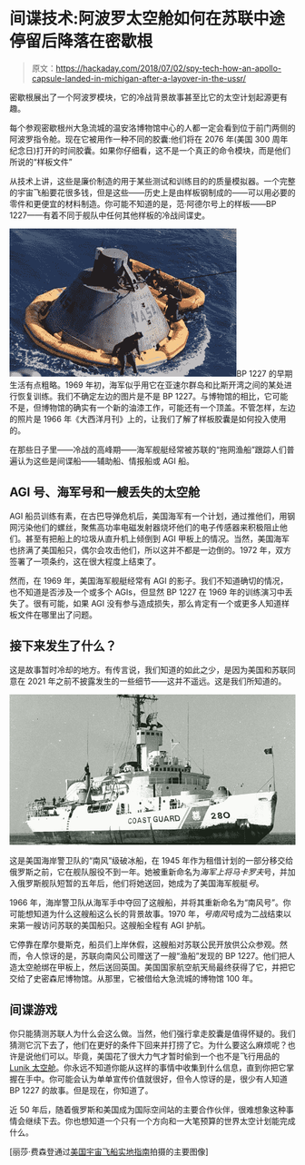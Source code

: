 # 间谍技术:阿波罗太空舱如何在苏联中途停留后降落在密歇根

> 原文：<https://hackaday.com/2018/07/02/spy-tech-how-an-apollo-capsule-landed-in-michigan-after-a-layover-in-the-ussr/>

密歇根展出了一个阿波罗模块，它的冷战背景故事甚至比它的太空计划起源更有趣。

每个参观密歇根州大急流城的温安洛博物馆中心的人都一定会看到位于前门两侧的阿波罗指令舱。现在它被用作一种不同的胶囊:他们将在 2076 年(美国 300 周年纪念日)打开的时间胶囊。如果你仔细看，这不是一个真正的命令模块，而是他们所说的“样板文件”

从技术上讲，这些是廉价制造的用于某些测试和训练目的的质量模拟器。一个完整的宇宙飞船要花很多钱，但是这些——历史上是由样板钢制成的——可以用必要的零件和更便宜的材料制造。你可能不知道的是，范·阿德尔号上的样板——BP 1227——有着不同于舰队中任何其他样板的冷战间谍史。

[![](img/25fef02bc6b4a9a7ddff23e38c60dd0b.png)](https://hackaday.com/wp-content/uploads/2018/06/s66-22690_orig.jpg)BP 1227 的早期生活有点粗略。1969 年初，海军似乎用它在亚速尔群岛和比斯开湾之间的某处进行恢复训练。我们不确定左边的图片是不是 BP 1227。与博物馆的相比，它可能不是，但博物馆的确实有一个新的油漆工作，可能还有一个顶盖。不管怎样，左边的照片是 1966 年《大西洋月刊》上的，让我们了解了样板胶囊是如何投入使用的。

在那些日子里——冷战的高峰期——海军舰艇经常被苏联的“拖网渔船”跟踪人们普遍认为这些是间谍船——辅助船、情报船或 AGI 船。

## AGI 号、海军号和一艘丢失的太空舱

AGI 船员训练有素，在古巴导弹危机后，美国海军有一个计划，通过推他们，用钢网污染他们的螺丝，聚焦高功率电磁发射器烧坏他们的电子传感器来积极阻止他们。甚至有把船上的垃圾从直升机上倾倒到 AGI 甲板上的情况。当然，美国海军也挤满了美国船只，偶尔会攻击他们，所以这并不都是一边倒的。1972 年，双方签署了一项条约，这在很大程度上结束了。

然而，在 1969 年，美国海军舰艇经常有 AGI 的影子。我们不知道确切的情况，也不知道是否涉及一个或多个 AGIs，但显然 BP 1227 在 1969 年的训练演习中丢失了。很有可能，如果 AGI 没有参与造成损失，那么肯定有一个或更多人知道样板文件在哪里出了问题。

## 接下来发生了什么？

这是故事暂时冷却的地方。有传言说，我们知道的如此之少，是因为美国和苏联同意在 2021 年之前不披露发生的一些细节——这并不遥远。这是我们所知道的。

[![](img/909ae5d195aab1c7bd380ed15066f7df.png)](https://hackaday.com/wp-content/uploads/2018/06/800px-uscgc_southwind_near_uscg_base_berkley.jpg)

这是美国海岸警卫队的“南风”级破冰船，在 1945 年作为租借计划的一部分移交给俄罗斯之前，它在舰队服役不到一年。她被重新命名为*海军上将马卡罗夫*号，并加入俄罗斯舰队短暂的五年后，他们将她送回，她成为了美国海军舰艇*号*。

1966 年，海岸警卫队从海军手中夺回了这艘船，并将其重新命名为“南风号”。你可能想知道为什么这艘船这么长的背景故事。1970 年，*号南风*号成为二战结束以来第一艘访问苏联的美国船只。这艘船全程有 AGI 护航。

它停靠在摩尔曼斯克，船员们上岸休假，这艘船对苏联公民开放供公众参观。然而，令人惊讶的是，苏联向南风公司赠送了一艘“渔船”发现的 BP 1227。他们把人造太空舱绑在甲板上，然后送回英国。美国国家航空航天局最终获得了它，并把它交给了史密森尼博物馆。从那里，它被借给大急流城的博物馆 100 年。

## 间谍游戏

你只能猜测苏联人为什么会这么做。当然，他们强行拿走胶囊是值得怀疑的。我们猜测它沉下去了，他们在更好的条件下回来并打捞了它。为什么要这么麻烦呢？也许是说他们可以。毕竟，美国花了很大力气才暂时偷到一个也不是飞行用品的 [Lunik 太空舱](https://hackaday.com/2017/10/19/spy-tech-stealing-a-moon-probe/)。你永远不知道你能从这样的事情中收集到什么信息，直到你把它掌握在手中。你可能会认为单单宣传价值就很好，但令人惊讶的是，很少有人知道 BP 1227 的故事。但是现在，你知道了。

近 50 年后，随着俄罗斯和美国成为国际空间站的主要合作伙伴，很难想象这种事情会继续下去。你也想知道一个只有一个方向和一大笔预算的世界太空计划能完成什么。

[丽莎·费森登通过[美国宇宙飞船实地指南](http://www.americanspacecraft.com/pages/apollo/BP-1227.html)拍摄的主要图像]